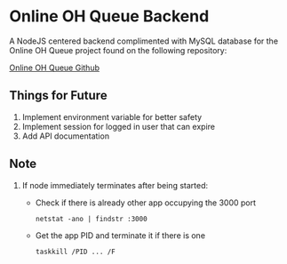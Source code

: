 # Online OH Queue Backend
A NodeJS centered backend complimented with MySQL database for the Online
OH Queue project found on the following repository:

[Online OH Queue Github](https://github.com/Nicmatt-15/Online-OH-Queue)

## Things for Future
1. Implement environment variable for better safety
2. Implement session for logged in user that can expire
3. Add API documentation

## Note
1. If node immediately terminates after being started:

    - Check if there is already other app occupying the 3000 port
        ```
        netstat -ano | findstr :3000
        ```

    - Get the app PID and terminate it if there is one
        ```
        taskkill /PID ... /F
        ```